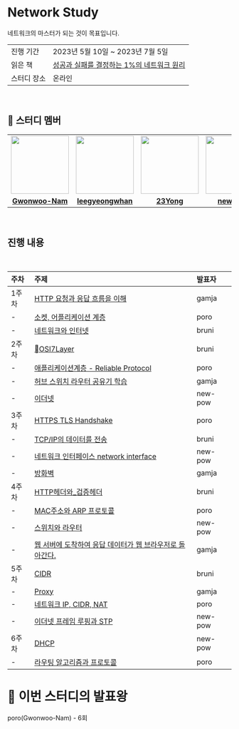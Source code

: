 # Network Study
네트워크의 마스터가 되는 것이 목표입니다.

<table>
  <tr>
    <td>진행 기간</td>
    <td>2023년 5월 10일 ~ 2023년 7월 5일 </td>
  </tr>
  <tr>
    <td>읽은 책</td>
    <td>
      <a href="https://www.yes24.com/Product/Goods/90640081">성공과 실패를 결정하는 1%의 네트워크 원리</a>
    </td>
  </tr>
  <tr>
    <td>스터디 장소</td>
    <td>온라인</td>
  </tr>
</table>

<br/>

## 🤖 스터디 멤버

<table>
 <tr>
    <td align="center"><a href="https://github.com/Gwonwoo-Nam"><img src="https://avatars.githubusercontent.com/Gwonwoo-Nam" width="130px;" alt=""></a></td>
    <td align="center"><a href="https://github.com/leegyeongwhan"><img src="https://avatars.githubusercontent.com/leegyeongwhan" width="130px;" alt=""></a></td>
    <td align="center"><a href="https://github.com/23Yong"><img src="https://avatars.githubusercontent.com/23Yong" width="130px;" alt=""></a></td>
    <td align="center"><a href="https://github.com/new-pow"><img src="https://avatars.githubusercontent.com/new-pow" width="130px;" alt=""></a></td>
  </tr>
  <tr>
    <td align="center"><a href="https://github.com/Gwonwoo-Nam"><b>Gwonwoo-Nam</b></a></td>
    <td align="center"><a href="https://github.com/leegyeongwhan"><b>leegyeongwhan</b></a></td>
    <td align="center"><a href="https://github.com/23Yong"><b>23Yong</b></a></td>
    <td align="center"><a href="https://github.com/new-pow"><b>new-pow</b></a></td>
  </tr>
</table>

<br/>

## 진행 내용

<br>

|   주차    | 주제 | 발표자 |
|:-------|:-------|:-------|
| 1주차 | [HTTP 요청과 응답 흐름을 이해](./week1/HTTP요청과-응답-흐름을-이해-leegyeongwhan.md) | gamja |
| - | [소켓, 어플리케이션 계층](./week1/소켓-어플리케이션-계층.md) | poro |
| - | [네트워크와 인터넷](./week1/네트워크와_인터넷.md) | bruni |
| 2주차 | [OSI7Layer](week2/OSI7Layer.md) | bruni |
| - | [애플리케이션계층 - Reliable Protocol](week2/애플리케이션계층-ReliableProtocol.md) | poro |
| - | [허브 스위치 라우터 공유기 학습](week2/허브-스위치-라우터-공유기-학습.md) | gamja |
| - | [이더넷](week2/이더넷-ethernet.md) | new-pow |
| 3주차 | [HTTPS TLS Handshake](week3/HTTPS-TLS-Handshake.md) | poro |
| - | [TCP/IP의 데이터를 전송](week3/TCP_IP.md) | bruni |
| - | [네트워크 인터페이스 network interface](week3/네트워크-인터페이스-network-interface.md) | new-pow |
| - | [방화벽](week3/방화벽-캐시-서버.md) | gamja |
| 4주차 | [HTTP헤더와_검증헤더](week4/HTTP헤더와_검증헤더.md) | bruni |
| - | [MAC주소와 ARP 프로토콜](week4/MAC주소와ARP프로토콜.md) | poro |
| - | [스위치와 라우터](week4/스위치와-라우터-switch-and-router.md) | new-pow |
| - | [웹 서버에 도착하여 응답 데이터가 웹 브라우저로 돌아간다.](week4/웹-서버에-도착하여-응답-데이터가-웹-브라우저로-돌아간다.md) | gamja |
| 5주차 | [CIDR](week5/CIDR.md) | bruni |
| - | [Proxy](week5/Proxy.md) | gamja |
| - | [네트워크 IP, CIDR, NAT](week5/네트워크계층-IP-CIDR-NAT.md) | poro |
| - | [이더넷 프레임 루핑과 STP](week5/이더넷-프레임-루핑Looping과-stp.md) | new-pow |
| 6주차 | [DHCP](week6/dhcp-server.md) | new-pow |
| - | [라우팅 알고리즘과 프로토콜](week6/라우팅-알고리즘과-프로토콜.md) | poro |

# 👑 이번 스터디의 발표왕
poro(Gwonwoo-Nam) - 6회
